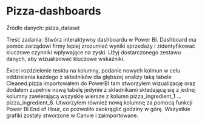 # Pizza-dashboards
Źródło danych: pizza_dataset

Treść zadania:
Stwórz interaktywny dashboardu w Power BI. Dashboard ma pomóc
zarządowi firmy lepiej zrozumieć wyniki sprzedaży i zidentyfikować
kluczowe czynniki wpływające na zyski. Użyj dostarczonego zestawu
danych, aby wizualizować kluczowe wskaźniki.

Excel rozdzielenie tesktu na kolumny, podanie nowych kolmun w celu oddzielenia każdego z składników dla głębszej analizy taką tabele Cleaned.pizza
importowałem do PowerBI tam stworzyłem wizualizację oraz dodałem zupełnie nową tabelę jedynie z składnikami składającą się z jednej kolumny zawierającą wszyskie wiersze z kolumn pizza_ingredient_1 ... pizza_ingredient_8. Utworzyłem również nową kolumnę za pomocą funkcji Power BI
End of Hour, co pozwoliło zaokrąglić godziny w górę. Wszystkie grafiki zostały stworzone w Canvie i zaimportowane.

